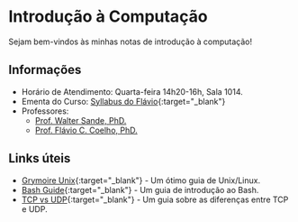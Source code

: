 # Introdução à Computação

Sejam bem-vindos às minhas notas de introdução à computação!

## Informações

- Horário de Atendimento: Quarta-feira 14h20-16h, Sala 1014.
- Ementa do Curso: [Syllabus do Flávio](https://github.com/fccoelho/introcomp/tree/main){:target="_blank"}
- Professores:
    - [Prof. Walter Sande, PhD.](http://lattes.cnpq.br/0289400810360557)
    - [Prof. Flávio C. Coelho, PhD.](http://lattes.cnpq.br/0309050626285266)

## Links úteis

- [Grymoire Unix](http://www.grymoire.com/Unix/){:target="_blank"} - Um ótimo guia de Unix/Linux.
- [Bash Guide](https://tldp.org/LDP/Bash-Beginners-Guide/html/){:target="_blank"} - Um guia de introdução ao Bash.
- [TCP vs UDP](https://www.alura.com.br/artigos/quais-as-diferencas-entre-o-tcp-e-o-udp){:target="_blank"} - Um guia sobre as diferenças entre TCP e UDP.